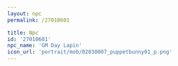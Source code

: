 ```yaml
---
layout: npc
permalink: /27010601

title: Npc
id: '27010601'
npc_name: 'GM Day Lapin'
icon_url: 'portrait/mob/02030007_puppetbunny01_p.png'
---
```

